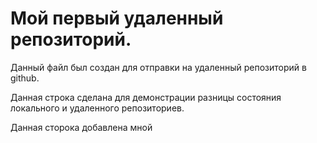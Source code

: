 # Мой первый удаленный репозиторий.

Данный файл был создан для отправки на удаленный репозиторий в github.

Данная строка сделана для демонстрации разницы состояния локального и удаленного репозиториев.

Данная сторока добавлена мной